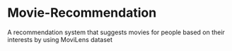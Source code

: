 # Movie-Recommendation
A recommendation system that suggests movies for people based on their interests by using MoviLens dataset
